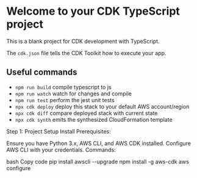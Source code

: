 # Welcome to your CDK TypeScript project

This is a blank project for CDK development with TypeScript.

The `cdk.json` file tells the CDK Toolkit how to execute your app.

## Useful commands

* `npm run build`   compile typescript to js
* `npm run watch`   watch for changes and compile
* `npm run test`    perform the jest unit tests
* `npx cdk deploy`  deploy this stack to your default AWS account/region
* `npx cdk diff`    compare deployed stack with current state
* `npx cdk synth`   emits the synthesized CloudFormation template


Step 1: Project Setup
Install Prerequisites:

Ensure you have Python 3.x, AWS CLI, and AWS CDK installed.
Configure AWS CLI with your credentials.
Commands:

bash
Copy code
pip install awscli --upgrade
npm install -g aws-cdk
aws configure
